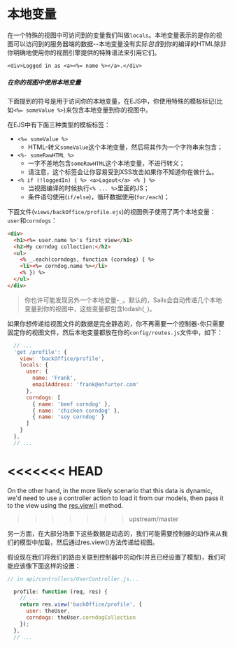 # 本地变量
在一个特殊的视图中可访问到的变量我们叫做`locals`。本地变量表示的是你的视图可以访问到的服务器端的数据--本地变量没有实际*包含*到你的编译的HTML除非你明确地使用你的视图引擎提供的特殊语法来引用它们。

```ejs
<div>Logged in as <a><%= name %></a>.</div>
```

##### 在你的视图中使用本地变量
下面提到的符号是用于访问你的本地变量，在EJS中，你使用特殊的模板标记(比如`<%= someValue %>`)来包含本地变量到你的视图中。

在EJS中有下面三种类型的模板标签：
+ `<%= someValue %>`
    + HTML-转义`someValue`这个本地变量，然后将其作为一个字符串来包含；
+ `<%- someRawHTML %>`
    + 一字不差地包含`someRawHTML`这个本地变量，不进行转义；
    + 请注意，这个标签会让你容易受到XSS攻击如果你不知道你在做什么。
+ `<% if (!loggedIn) { %> <a>Logout</a> <% } %>`
    + 当视图编译的时候执行`<% ... %>`里面的JS；
    + 条件语句使用(`if/else`)，循环数据使用(`for/each`)；

下面文件(`views/backOffice/profile.ejs`)的视图例子使用了两个本地变量：`user`和`corndogs`：

```html
<div>
  <h1><%= user.name %>'s first view</h1>
  <h2>My corndog collection:</h2>
  <ul>
    <% _.each(corndogs, function (corndog) { %>
    <li><%= corndog.name %></li>
    <% }) %>
  </ul>
</div>
```

> 你也许可能发现另外一个本地变量-`_`。默认的，Sails会自动传递几个本地变量到你的视图中，这些变量都包含lodash(`_`)。

如果你想传递给视图文件的数据是完全静态的，你不再需要一个控制器-你只需要固定你的视图文件，然后本地变量都放在你的`config/routes.js`文件中，如下：

```javascript
  // ...
  'get /profile': {
    view: 'backOffice/profile',
    locals: {
      user: {
        name: 'Frank',
        emailAddress: 'frank@enfurter.com'
      },
      corndogs: [
        { name: 'beef corndog' },
        { name: 'chicken corndog' },
        { name: 'soy corndog' }
      ]
    }
  },
  // ...
```

<<<<<<< HEAD
=======
On the other hand, in the more likely scenario that this data is dynamic, we'd need to use a controller action to load it from our models, then pass it to the view using the [res.view()](http://sailsjs.com/documentation/reference/res/res.view.html) method.
>>>>>>> upstream/master

另一方面，在大部分场景下这些数据是动态的，我们可能需要控制器的动作来从我们的模型中加载，然后通过res.view()方法传递给视图。

假设现在我们将我们的路由关联到控制器中的动作(并且已经设置了模型)，我们可能应该像下面这样的设置：

```javascript
// in api/controllers/UserController.js...

  profile: function (req, res) {
    // ...
    return res.view('backOffice/profile', {
      user: theUser,
      corndogs: theUser.corndogCollection
    });
  },
  // ...
```


<docmeta name="displayName" value="Locals">
